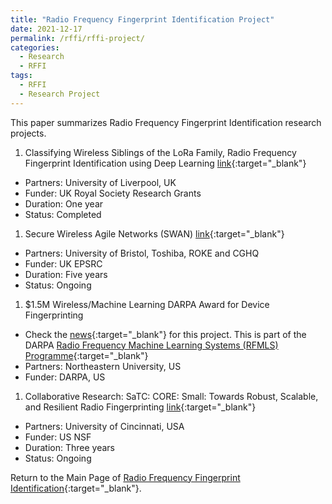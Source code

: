 ```yaml
---
title: "Radio Frequency Fingerprint Identification Project"
date: 2021-12-17
permalink: /rffi/rffi-project/
categories:
  - Research
  - RFFI
tags:
  - RFFI
  - Research Project
---
```


This paper summarizes Radio Frequency Fingerprint Identification  research projects.

1. Classifying Wireless Siblings of the LoRa Family, Radio Frequency Fingerprint Identification using Deep Learning [link](https://junqing-zhang.github.io/project-rffi-lora/){:target="_blank"}
* Partners: University of Liverpool, UK
* Funder: UK Royal Society Research Grants
* Duration: One year
* Status: Completed

1. Secure Wireless Agile Networks (SWAN) [link](https://www.swan-partnership.ac.uk/about-swan/){:target="_blank"}
* Partners: University of Bristol, Toshiba, ROKE and CGHQ
* Funder: UK EPSRC
* Duration: Five years
* Status: Ongoing

1. $1.5M Wireless/Machine Learning DARPA Award for Device Fingerprinting 
* Check the [news](https://coe.northeastern.edu/news/1-5m-wireless-machine-learning-darpa-award-for-device-fingerprinting/){:target="_blank"} for this project. This is part of the DARPA [Radio Frequency Machine Learning Systems (RFMLS) Programme](https://www.darpa.mil/program/radio-frequency-machine-learning-systems){:target="_blank"}
* Partners: Northeastern University, US
* Funder: DARPA, US

1. Collaborative Research: SaTC: CORE: Small: Towards Robust, Scalable, and Resilient Radio Fingerprinting [link](https://www.nsf.gov/awardsearch/showAward?AWD_ID=2225160){:target="_blank"}
* Partners: University of Cincinnati, USA
* Funder: US NSF
* Duration: Three years
* Status: Ongoing


Return to the Main Page of [Radio Frequency Fingerprint Identification](https://junqing-zhang.github.io/research-area/rffi/){:target="_blank"}.
